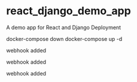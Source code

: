 # react_django_demo_app
A demo app for React and Django Deployment

docker-compose down
docker-compose up -d

webhook added

webhook added

webhook added
